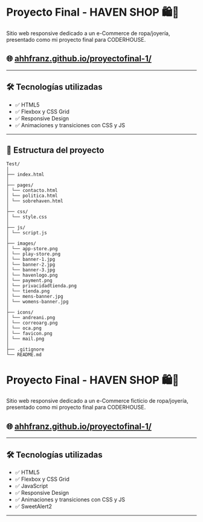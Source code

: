 # Proyecto Final - HAVEN SHOP 🛍️💍

Sitio web responsive dedicado a un e-Commerce de ropa/joyería, presentado como mi proyecto final para CODERHOUSE.

## 🌐 [ahhfranz.github.io/proyectofinal-1/](https://ahhfranz.github.io/proyectofinal-1/)

---

## 🛠 Tecnologías utilizadas

- ✅ HTML5
- ✅ Flexbox y CSS Grid
- ✅ Responsive Design
- ✅ Animaciones y transiciones con CSS y JS

---

## 📁 Estructura del proyecto

```
Test/
│
├── index.html
│
├── pages/
│ └── contacto.html
│ └── politica.html
│ └── sobrehaven.html
│
├── css/
│ └── style.css
│
├── js/
│ └── script.js
│
├── images/
│ └── app-store.png
│ └── play-store.png
│ └── banner-1.jpg
│ └── banner-2.jpg
│ └── banner-3.jpg
│ └── havenlogo.png
│ └── payment.png
│ └── privacidadtienda.png
│ └── tienda.png
│ └── mens-banner.jpg
│ └── womens-banner.jpg
│
├── icons/
│ └── andreani.png
│ └── correoarg.png
│ └── oca.png
│ └── favicon.png
│ └── mail.png
│
├── .gitignore
└── README.md
```

# Proyecto Final - HAVEN SHOP 🛍️💍

Sitio web responsive dedicado a un e-Commerce ficticio de ropa/joyería, presentado como mi proyecto final para CODERHOUSE.

## 🌐 [ahhfranz.github.io/proyectofinal-1/](https://ahhfranz.github.io/proyectofinal-1/)

---

## 🛠 Tecnologías utilizadas

- ✅ HTML5
- ✅ Flexbox y CSS Grid
- ✅ JavaScript
- ✅ Responsive Design
- ✅ Animaciones y transiciones con CSS y JS
- ✅ SweetAlert2

---

